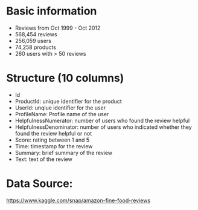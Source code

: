 # Basic information
- Reviews from Oct 1999 - Oct 2012
- 568,454 reviews
- 256,059 users
- 74,258 products
- 260 users with > 50 reviews

# Structure (10 columns)
- Id
- ProductId: unique identifier for the product
- UserId: unqiue identifier for the user
- ProfileName: Profile name of the user
- HelpfulnessNumerator: number of users who found the review helpful
- HelpfulnessDenominator: number of users who indicated whether they found the review helpful or not
- Score: rating between 1 and 5
- Time: timestamp for the review
- Summary: brief summary of the review
- Text: text of the review

# Data Source: 
https://www.kaggle.com/snap/amazon-fine-food-reviews
